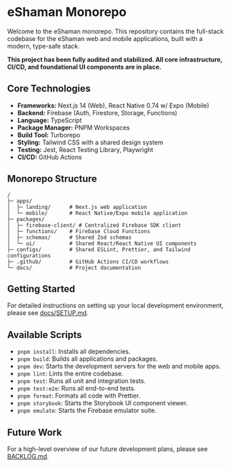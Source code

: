 # eShaman Monorepo

Welcome to the eShaman monorepo. This repository contains the full-stack codebase for the eShaman web and mobile applications, built with a modern, type-safe stack.

**This project has been fully audited and stabilized. All core infrastructure, CI/CD, and foundational UI components are in place.**

## Core Technologies

-   **Frameworks:** Next.js 14 (Web), React Native 0.74 w/ Expo (Mobile)
-   **Backend:** Firebase (Auth, Firestore, Storage, Functions)
-   **Language:** TypeScript
-   **Package Manager:** PNPM Workspaces
-   **Build Tool:** Turborepo
-   **Styling:** Tailwind CSS with a shared design system
-   **Testing:** Jest, React Testing Library, Playwright
-   **CI/CD:** GitHub Actions

## Monorepo Structure

```
/
├─ apps/
│  ├─ landing/      # Next.js web application
│  └─ mobile/       # React Native/Expo mobile application
├─ packages/
│  ├─ firebase-client/ # Centralized Firebase SDK client
│  ├─ functions/    # Firebase Cloud Functions
│  ├─ schemas/      # Shared Zod schemas
│  └─ ui/           # Shared React/React Native UI components
├─ configs/         # Shared ESLint, Prettier, and Tailwind configurations
├─ .github/         # GitHub Actions CI/CD workflows
└─ docs/            # Project documentation
```

## Getting Started

For detailed instructions on setting up your local development environment, please see [docs/SETUP.md](docs/SETUP.md).

## Available Scripts

-   `pnpm install`: Installs all dependencies.
-   `pnpm build`: Builds all applications and packages.
-   `pnpm dev`: Starts the development servers for the web and mobile apps.
-   `pnpm lint`: Lints the entire codebase.
-   `pnpm test`: Runs all unit and integration tests.
-   `pnpm test:e2e`: Runs all end-to-end tests.
-   `pnpm format`: Formats all code with Prettier.
-   `pnpm storybook`: Starts the Storybook UI component viewer.
-   `pnpm emulate`: Starts the Firebase emulator suite.

## Future Work

For a high-level overview of our future development plans, please see [BACKLOG.md](BACKLOG.md).
